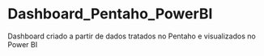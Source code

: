 # Dashboard_Pentaho_PowerBI
 Dashboard criado a partir de dados tratados no Pentaho e visualizados no Power BI
